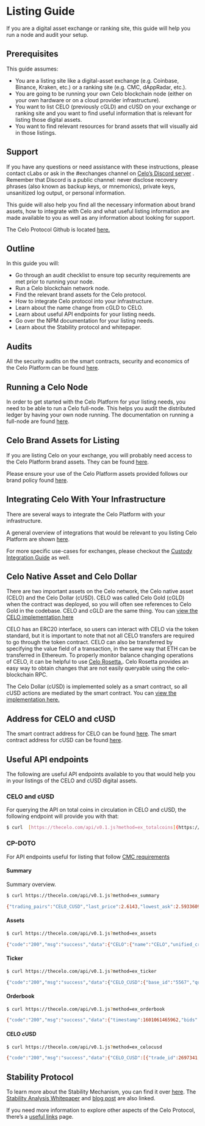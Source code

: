 # Listing Guide
If you are a digital asset exchange or ranking site, this guide will help you run a node and audit your setup. 

## Prerequisites
This guide assumes:

* You are a listing site like a digital-asset exchange (e.g. Coinbase, Binance, Kraken, etc.) or a ranking site (e.g. CMC, dAppRadar, etc.).
* You are going to be running your own Celo blockchain node (either on your own hardware or on a cloud provider infrastructure).
* You want to list CELO (previously cGLD)  and cUSD on your exchange or ranking site and you want to find useful information that is relevant for listing those digital assets.
* You want to find relevant resources for brand assets that will visually aid in those listings.

## Support
If you have any questions or need assistance with these instructions, please contact cLabs or ask in the #exchanges channel on [Celo’s Discord server](https://chat.celo.org/) . Remember that Discord is a public channel: never disclose recovery phrases (also known as backup keys, or mnemonics), private keys, unsanitized log output, or personal information.

This guide will also help you find all the necessary information about brand assets, how to integrate with Celo and what useful listing information are made available to you as well as any information about looking for support.

The Celo Protocol Github is located [here.](https://github.com/celo-org/)


## Outline
In this guide you will:
* Go through an audit checklist to ensure top security requirements are met prior to running your node.
* Run a Celo blockchain network node.
* Find the relevant brand assets for the Celo protocol.
* How to integrate Celo protocol into your infrastructure.
* Learn about the name change from cGLD to CELO.
* Learn about useful API endpoints for your listing needs.
* Go over the NPM documentation for your listing needs.
* Learn about the Stability protocol and whitepaper.

## Audits
All the security audits on the smart contracts, security and economics of the Celo Platform can be found [here](https://celo.org/audits).

## Running a Celo Node
In order to get started with the Celo Platform for your listing needs, you need to be able to run a Celo full-node. This helps you audit the distributed ledger by having your own node running. The documentation on running a full-node are found [here](https://docs.celo.org/getting-started/mainnet/running-a-full-node-in-mainnet).

## Celo Brand Assets for Listing
If you are listing Celo on your exchange, you will probably need access to the Celo Platform brand assets. They can be found [here](https://celo.org/experience/brand#overview).  

Please ensure your use of the Celo Platform assets provided follows our brand policy found [here](https://celo.org/brand-policy).

## Integrating Celo With Your Infrastructure
There are several ways to integrate the Celo Platform with your infrastructure.

A general overview of integrations that would be relevant to you listing Celo Platform are shown [here](https://docs.celo.org/developer-guide/overview/integrations/general).

For more specific use-cases for exchanges, please checkout the [Custody Integration Guide](https://docs.celo.org/developer-guide/overview/integrations/custody) as well.


## Celo Native Asset and Celo Dollar

There are two important assets on the Celo network, the Celo native asset (CELO) and the Celo Dollar (cUSD). CELO was called Celo Gold (cGLD) when the contract was deployed, so you will often see references to Celo Gold in the codebase. CELO and cGLD are the same thing. You can [view the CELO implementation here](https://explorer.celo.org/address/0x8dd4f800851db9dc219fdfaeb82f8d69e2b13582/contracts)

CELO has an ERC20 interface, so users can interact with CELO via the token standard, but it is important to note that not all CELO transfers are required to go through the token contract. CELO can also be transferred by specifying the value field of a transaction, in the same way that ETH can be transferred in Ethereum. To properly monitor balance changing operations of CELO, it can be helpful to use  [Celo Rosetta.](https://github.com/celo-org/rosetta).  Celo Rosetta provides an easy way to obtain changes that are not easily queryable using the celo-blockchain RPC.

The Celo Dollar (cUSD) is implemented solely as a smart contract, so all cUSD actions are mediated by the smart contract. You can [view the implementation here.](https://explorer.celo.org/address/0xaa933baf03cfc55b8e4e0d7de479bcc12f189352/contracts)


## Address for CELO and cUSD
The smart contract address for CELO can be found [here]().
The smart contract address for cUSD can be found [here]().


## Useful API endpoints
The following are useful API endpoints available to you that would help you in your listings of the CELO and cUSD digital assets.

### CELO and cUSD
For querying the API on total coins in circulation in CELO and cUSD, the following endpoint will provide you with that:
```sh
$ curl  [https://thecelo.com/api/v0.1.js?method=ex_totalcoins](https://thecelo.com/api/v0.1.js?method=ex_totalcoins) {"code":"200","msg":"success","data":{"CELO":608485841.9959723,"cUSD":10250632.56099673}}
```

### CP-DOTO 

For API endpoints useful for listing that follow [CMC requirements](https://docs.google.com/document/d/1S4urpzUnO2t7DmS_1dc4EL4tgnnbTObPYXvDeBnukCg/edit#)

#### Summary
Summary overview.

```sh 
$ curl https://thecelo.com/api/v0.1.js?method=ex_summary

{"trading_pairs":"CELO_CUSD","last_price":2.6143,"lowest_ask":2.5933609958506225,"highest_bid":2.5676,"base_volume":37524.32000000003,"quote_volume":14714.520000000002,"price_change_percent_24h":3.7027120070382127,"highest_price_24h":2.649,"lowest_price_24h":2.4787}}
```

#### Assets

```sh
$ curl https://thecelo.com/api/v0.1.js?method=ex_assets

{"code":"200","msg":"success","data":{"CELO":{"name":"CELO","unified_cryptoasset_id":"5567","can_withdraw":"true","can_deposit":"true","min_withdraw":"0.000000000000000001","max_withdraw":"0.000000000000000001","maker_fee":"0.00","taker_fee":"0.005"},"CUSD":{"name":"Celo Dollars","unified_cryptoasset_id":"825","can_withdraw":"true","can_deposit":"true","min_withdraw":"0.000000000000000001","max_withdraw":"0.000000000000000001","maker_fee":"0.00","taker_fee":"0.005"}}}
```

#### Ticker

```sh
$ curl https://thecelo.com/api/v0.1.js?method=ex_ticker

{"code":"200","msg":"success","data":{"CELO_CUSD":{"base_id":"5567","quote_id":"825","last_price":2.6124,"quote_volume":14789.520000000002,"base_volume":37720.30000000003,"isFrozen":"0"}}}
```

#### Orderbook

```sh
$ curl https://thecelo.com/api/v0.1.js?method=ex_orderbook

{"code":"200","msg":"success","data":{"timestamp":1601061465962,"bids":[["2.5964","100"]],"asks":[["2.622606871230003","100"]]}}
```

#### CELO cUSD
```sh 
$ curl https://thecelo.com/api/v0.1.js?method=ex_celocusd

{"code":"200","msg":"success","data":{"CELO_CUSD":[{"trade_id":2697341,"timestamp":1601061491,"price":0.38238291620515147,"quote_volume":25,"base_volume":65.37948987916423,"type":"Sell"},{"trade_id":2697336,"timestamp":1601061466,"price":0.382293821845672,"quote_volume":25,"base_volume":65.39472670341044,"type":"Sell"}]}}
```


## Stability Protocol

To learn more about the Stability Mechanism, you can find it over [here](https://docs.celo.org/celo-codebase/protocol/stability). 
The  [Stability Analysis Whitepaper](https://celo.org/papers/Celo_Stability_Analysis.pdf)  and [blog post](https://medium.com/celohq/a-look-at-the-celo-stability-analysis-white-paper-part-1-23edd5ef8b5)  are also linked.

If you need more information to explore other aspects of the Celo Protocol, there’s a [useful links](https://docs.celo.org/#useful-links) page.
